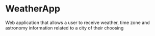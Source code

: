 # WeatherApp
Web application that allows a user to receive weather, time zone and astronomy information related to a city of their choosing
